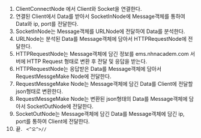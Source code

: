                                                     
1. ClientConnectNode 에서 Client와 Socket을 연결한다.
2. 연결된 Client에서 Data를 받아서 SocketInNode에 Message객체를 통하여 Data와 ip, port를 전달한다.
3. SocketInNode는 Message객체를 URLNode에 전달하여 Data를 분석한다.
4. URLNode는 분석된 Data를 Message객체에 담아서 HTTPRequestNode에 전달한다.
5. HTTPRequestNode는 Message객체에 담긴 정보를 ems.nhnacadem.com 서버에 HTTP Request 형태로 변환 후 전달 및 응답을 받는다.
6. HTTPRequestNode는 응답받은 Data를 Message객체에 담아서 RequestMessgeMake Node에 전달한다.
7. RequestMessgeMake Node는 Message객체에 담긴 Data를 Client에 전달할 json형태로 변환한다.
8. RequestMessgeMake Node는 변환된 json형태의 Data를 Message객체에 담아서 SocketOutNode에 전달한다.
9. SocketOutNode는 Message객체에 담긴 Data를 Message객체에 담긴 ip, port를 통하여 Client에 전달한다.
10. 끝.
``` <^오^>//```